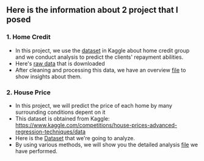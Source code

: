 ## Here is the information about 2 project that I posed
### 1. Home Credit
* In this project, we use the [dataset](https://www.kaggle.com/competitions/home-credit-default-risk/data) in Kaggle about home credit group and we conduct analysis to predict the clients' repayment abilities. 
* Here's [raw data](https://drive.google.com/drive/folders/1BMby6ZnQbWOBw-LVZIwXhdHSXgHiLzVw?usp=drive_link) that is downloaded
* After cleaning and processing this data, we have an overview [file](https://github.com/vthuhien/Data/blob/b3cd3873aad334469ea01a3e7959986a0090f3a1/Home_credit/README.md) to show insights about them.

### 2. House Price
* In this project, we will predict the price of each home by many surrounding conditions depent on it
* This dataset is obtained from Kaggle: https://www.kaggle.com/competitions/house-prices-advanced-regression-techniques/data
* Here is the [Dataset](https://drive.google.com/drive/folders/1JZd7pHYeC-Idl23-w7VEsZS_1xPse9Nq?usp=drive_link) that we're going to analyze.
* By using various methods, we will show you the detailed analysis [file](https://github.com/vthuhien/Data/blob/866af971e2a55fcee5bbf0c76d58209c59f6c57a/House_price/README.md) we have performed.
